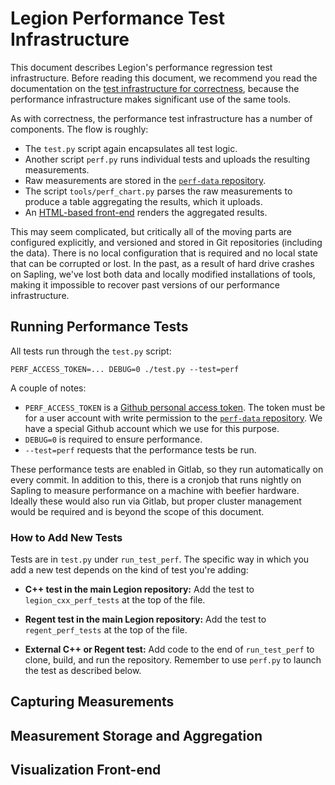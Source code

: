 # Legion Performance Test Infrastructure

This document describes Legion's performance regression test
infrastructure. Before reading this document, we recommend you read
the documentation on the [test infrastructure for
correctness](README.test.md), because the performance infrastructure
makes significant use of the same tools.

As with correctness, the performance test infrastructure has a number
of components. The flow is roughly:

  * The `test.py` script again encapsulates all test logic.
  * Another script `perf.py` runs individual tests and uploads the
    resulting measurements.
  * Raw measurements are stored in the
    [`perf-data` repository](https://github.com/StanfordLegion/perf-data).
  * The script `tools/perf_chart.py` parses the raw measurements to
    produce a table aggregating the results, which it uploads.
  * An [HTML-based front-end](https://stanfordlegion.github.io/perf-frontend/perf_chart.html)
    renders the aggregated results.

This may seem complicated, but critically all of the moving parts are
configured explicitly, and versioned and stored in Git repositories
(including the data). There is no local configuration that is required
and no local state that can be corrupted or lost. In the past, as a
result of hard drive crashes on Sapling, we've lost both data and
locally modified installations of tools, making it impossible to
recover past versions of our performance infrastructure.

## Running Performance Tests

All tests run through the `test.py` script:

```
PERF_ACCESS_TOKEN=... DEBUG=0 ./test.py --test=perf
```

A couple of notes:

  * `PERF_ACCESS_TOKEN` is a [Github personal access
    token](https://github.com/settings/tokens). The token must be for
    a user account with write permission to the
    [`perf-data` repository](https://github.com/StanfordLegion/perf-data).
    We have a special Github account which we use for this purpose.
  * `DEBUG=0` is required to ensure performance.
  * `--test=perf` requests that the performance tests be run.

These performance tests are enabled in Gitlab, so they run
automatically on every commit. In addition to this, there is a cronjob
that runs nightly on Sapling to measure performance on a machine with
beefier hardware. Ideally these would also run via Gitlab, but proper
cluster management would be required and is beyond the scope of this
document.

### How to Add New Tests

Tests are in `test.py` under `run_test_perf`. The specific way in
which you add a new test depends on the kind of test you're adding:

  * **C++ test in the main Legion repository:** Add the test to
    `legion_cxx_perf_tests` at the top of the file.

  * **Regent test in the main Legion repository:** Add the test to
    `regent_perf_tests` at the top of the file.

  * **External C++ or Regent test:** Add code to the end of
      `run_test_perf` to clone, build, and run the
      repository. Remember to use `perf.py` to launch the test as
      described below.

## Capturing Measurements

## Measurement Storage and Aggregation

## Visualization Front-end
